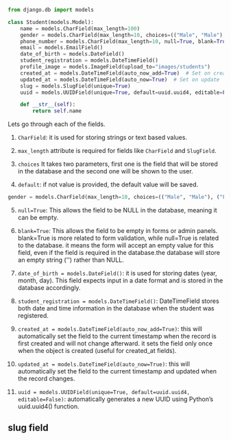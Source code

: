 ```py
from django.db import models

class Student(models.Model):
    name = models.CharField(max_length=100)
    gender = models.CharField(max_length=10, choices=(("Male", "Male"), ("Female", "Female")), default="Male")
    phone_number = models.CharField(max_length=10, null=True, blank=True)
    email = models.EmailField()
    date_of_birth = models.DateField()
    student_registration = models.DateTimeField()
    profile_image = models.ImageField(upload_to="images/students")
    created_at = models.DateTimeField(auto_now_add=True)  # Set on creation
    updated_at = models.DateTimeField(auto_now=True)  # Set on update
    slug = models.SlugField(unique=True)
    uuid = models.UUIDField(unique=True, default=uuid.uuid4, editable=False)

    def __str__(self):
        return self.name


```

Lets go through each of the fields.

1. `CharField`: it is used for storing strings or text based values.

2. `max_length` attribute is required for fields like `CharField` and `SlugField`.

3. `choices` It takes two parameters, first one is the field that will be stored in the database and the second one will be shown to the user.

4. `default`: if not value is provided, the default value will be saved.

```py
gender = models.CharField(max_length=10, choices=(("Male", "Male"), ("Female", "Female")), default="Male")
```

5. `null=True`: This allows the field to be NULL in the database, meaning it can be empty.

6. `blank=True`: This allows the field to be empty in forms or admin panels. blank=True is more related to form validation, while null=True is related to the database. it means the form will accept an empty value for this field, even if the field is required in the database.the database will store an empty string ('') rather than NULL.
7. `date_of_birth = models.DateField()`: it is used for storing dates (year, month, day). This field expects input in a date format and is stored in the database accordingly.
8. `student_registration = models.DateTimeField()`: DateTimeField stores both date and time information in the database when the student was registered.
9. `created_at = models.DateTimeField(auto_now_add=True)`: this will automatically set the field to the current timestamp when the record is first created and will not change afterward. it sets the field only once when the object is created (useful for created_at fields).
10. `updated_at = models.DateTimeField(auto_now=True)`: this will automatically set the field to the current timestamp and updated when the record changes.
11. `uuid = models.UUIDField(unique=True, default=uuid.uuid4, editable=False)`: automatically generates a new UUID using Python’s uuid.uuid4() function.

## slug field
